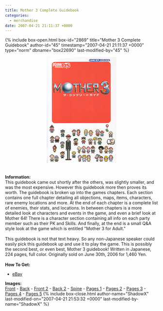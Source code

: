 ```yaml
---
title: Mother 3 Complete Guidebook
categories:
  - merchandise
date: 2007-04-21 21:11:37 +0000
---
```

{% include box-open.html box-id="2869" title="Mother 3 Complete Guidebook" author-id="45" timestamp="2007-04-21 21:11:37 +0000" type="norm" dbname="box22690" last-modified-by="45" %}
	<center>
	<img src="/merchandise/images/m3complete_title.jpg" border="0" alt="Mother 3 Complete Guidebook" />
	</center>
	<br /><br />
	<b>Information:</b>
	<br />
	This guidebook came out shortly after the others, was slightly smaller, and was the most 
	expensive. However this guidebook more then proves its worth. The guidebook is broken 
	up into the games chapters. Each section contains one full chapter detailing all 
	objections, maps, items, characters, rare enemy locations and more. At the end of each 
	chapter is a complete list of enemies, their stats, and locations. In between chapters 
	is a more detailed look at characters and events in the game, and even a brief look at 
	Mother 64! There is a character section containing all info on each party member such 
	as their PK and Skills. And finally, at the end is a small Q&A style look at the game 
	which is entitled "Mother 3 for Adult." 
	<br /><br />
	This guidebook is not that text heavy. So any non-Japanese speaker could easily 
	pick this guidebook up and use it to play the game. This is possibly the second best, 
	or even best, Mother 3 guidebook! Written in Japanese, 224 pages, full color. 
	Originally sold on June 30th, 2006 for 1,460 Yen.
	<br /><br />
	<b>How To Get:</b>
	<br />
	<ul>
	<li><a href="http://www.ebay.com">eBay</a></li>
	</ul>
	<b>Images:</b>
	<br />
	<a href="/merchandise/images/m3complete_front.jpg">Front</a> - <a href="/merchandise/images/m3complete_back.jpg">Back</a> - <a href="/merchandise/images/m3complete_front2.jpg">Front 2</a> - 
	<a href="/merchandise/images/m3complete_back2.jpg">Back 2</a> - <a href="/merchandise/images/m3complete_spine.jpg">Spine</a> - <a href="/merchandise/images/m3complete_p006-007.jpg">Pages 1</a> - 
	<a href="/merchandise/images/m3complete_p060-061.jpg">Pages 2</a> - <a href="/merchandise/images/m3complete_p066-067.jpg">Pages 3</a> - <a href="/merchandise/images/m3complete_p084-085.jpg">Pages 4</a> - 
	<a href="/merchandise/images/m3complete_p210-211.jpg">Pages 5</a>
{% include box-close.html author-name="ShadowX" last-modified-on="2007-04-21 21:53:32 +0000" last-modified-by-name="ShadowX" %}
